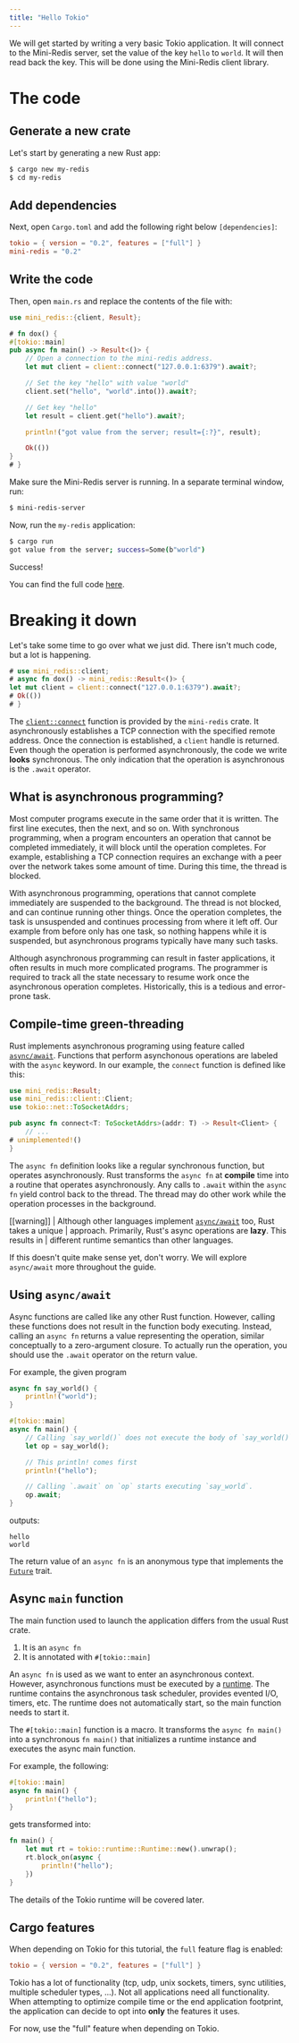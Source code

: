 ```yaml
---
title: "Hello Tokio"
---
```


We will get started by writing a very basic Tokio application. It will connect
to the Mini-Redis server, set the value of the key `hello` to `world`. It will
then read back the key. This will be done using the Mini-Redis client library.

# The code

## Generate a new crate

Let's start by generating a new Rust app:

```bash
$ cargo new my-redis
$ cd my-redis
```

## Add dependencies

Next, open `Cargo.toml` and add the following right below `[dependencies]`:

```toml
tokio = { version = "0.2", features = ["full"] }
mini-redis = "0.2"
```

## Write the code

Then, open `main.rs` and replace the contents of the file with:

```rust
use mini_redis::{client, Result};

# fn dox() {
#[tokio::main]
pub async fn main() -> Result<()> {
    // Open a connection to the mini-redis address.
    let mut client = client::connect("127.0.0.1:6379").await?;

    // Set the key "hello" with value "world"
    client.set("hello", "world".into()).await?;

    // Get key "hello"
    let result = client.get("hello").await?;

    println!("got value from the server; result={:?}", result);

    Ok(())
}
# }
```

Make sure the Mini-Redis server is running. In a separate terminal window, run:

```bash
$ mini-redis-server
```

Now, run the `my-redis` application:

```bash
$ cargo run
got value from the server; success=Some(b"world")
```

Success!

You can find the full code [here][full].

[full]: https://github.com/tokio-rs/website/blob/master/tutorial-code/hello-tokio/src/main.rs

# Breaking it down

Let's take some time to go over what we just did. There isn't much code, but a
lot is happening.

```rust
# use mini_redis::client;
# async fn dox() -> mini_redis::Result<()> {
let mut client = client::connect("127.0.0.1:6379").await?;
# Ok(())
# }
```

The [`client::connect`] function is provided by the `mini-redis` crate. It
asynchronously establishes a TCP connection with the specified remote address.
Once the connection is established, a `client` handle is returned. Even though
the operation is performed asynchronously, the code we write **looks**
synchronous. The only indication that the operation is asynchronous is the
`.await` operator.

[`client::connect`]: https://docs.rs/mini-redis/0.1/mini_redis/client/fn.connect.html

## What is asynchronous programming?

Most computer programs execute in the same order that it is written. The first
line executes, then the next, and so on.  With synchronous programming, when a
program encounters an operation that cannot be completed immediately, it will
block until the operation completes. For example, establishing a TCP connection
requires an exchange with a peer over the network takes some amount of time. 
During this time, the thread is blocked.

With asynchronous programming, operations that cannot complete immediately are
suspended to the background. The thread is not blocked, and can continue running
other things. Once the operation completes, the task is unsuspended and continues
processing from where it left off. Our example from before only has one task, so
nothing happens while it is suspended, but asynchronous programs typically have
many such tasks.

Although asynchronous programming can result in faster applications, it often
results in much more complicated programs. The programmer is required to track
all the state necessary to resume work once the asynchronous operation
completes. Historically, this is a tedious and error-prone task.

## Compile-time green-threading

Rust implements asynchronous programing using feature called [`async/await`].
Functions that perform asynchonous operations are labeled with the `async`
keyword. In our example, the `connect` function is defined like this:

```rust
use mini_redis::Result;
use mini_redis::client::Client;
use tokio::net::ToSocketAddrs;

pub async fn connect<T: ToSocketAddrs>(addr: T) -> Result<Client> {
    // ...
# unimplemented!()
}
```

The `async fn` definition looks like a regular synchronous function, but
operates asynchronously. Rust transforms the `async fn` at **compile** time into
a routine that operates asynchronously. Any calls to `.await` within the `async
fn` yield control back to the thread. The thread may do other work while the
operation processes in the background.

[[warning]]
| Although other languages implement [`async/await`] too, Rust takes a unique
| approach. Primarily, Rust's async operations are **lazy**. This results in
| different runtime semantics than other languages.

[`async/await`]: https://en.wikipedia.org/wiki/Async/await

If this doesn't quite make sense yet, don't worry. We will explore `async/await`
more throughout the guide.

## Using `async/await`

Async functions are called like any other Rust function. However, calling these
functions does not result in the function body executing. Instead, calling an
`async fn` returns a value representing the operation, similar conceptually to
a zero-argument closure. To actually run the operation, you should use the 
`.await` operator on the return value.

For example, the given program

```rust
async fn say_world() {
    println!("world");
}

#[tokio::main]
async fn main() {
    // Calling `say_world()` does not execute the body of `say_world()`.
    let op = say_world();

    // This println! comes first
    println!("hello");

    // Calling `.await` on `op` starts executing `say_world`.
    op.await;
}
```

outputs:

```text
hello
world
```

The return value of an `async fn` is an anonymous type that implements the
[`Future`] trait.

[`Future`]: https://doc.rust-lang.org/std/future/trait.Future.html

## Async `main` function

The main function used to launch the application differs from the usual Rust crate.

1. It is an `async fn`
2. It is annotated with `#[tokio::main]`

An `async fn` is used as we want to enter an asynchronous context. However,
asynchronous functions must be executed by a [runtime]. The runtime contains the
asynchronous task scheduler, provides evented I/O, timers, etc. The runtime does
not automatically start, so the main function needs to start it.

The `#[tokio::main]` function is a macro. It transforms the `async fn main()`
into a synchronous `fn main()` that initializes a runtime instance and executes
the async main function.

For example, the following:

```rust
#[tokio::main]
async fn main() {
    println!("hello");
}
```

gets transformed into:

```rust
fn main() {
    let mut rt = tokio::runtime::Runtime::new().unwrap();
    rt.block_on(async {
        println!("hello");
    })
}
```

The details of the Tokio runtime will be covered later.

[runtime]: https://docs.rs/tokio/0.2/tokio/runtime/index.html

## Cargo features

When depending on Tokio for this tutorial, the `full` feature flag is enabled:

```toml
tokio = { version = "0.2", features = ["full"] }
```

Tokio has a lot of functionality (tcp, udp, unix sockets, timers, sync
utilities, multiple scheduler types, ...). Not all applications need all
functionality. When attempting to optimize compile time or the end application
footprint, the application can decide to opt into **only** the features it uses.

For now, use the "full" feature when depending on Tokio.
